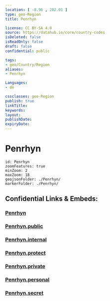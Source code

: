 ```yaml
---
location: [ -8.96 , 202.01 ] 
type: geo-Region
title: Penrhyn

license: CC BY-SA 4.0
source: https://datahub.io/core/country-codes
isDeleted: false
isReadOnly: false
draft: false
confidential: public

tags:
- geo/Country/Region
aliases:
- Penrhyn

Languages:
- de

cssclasses: geo-Region
publish: true
linkTitle: 
keywords: 
layout: 
publishDate: 
expiryDate: 
---
```


# Penrhyn

```leaflet
id: Penrhyn
zoomFeatures: true 
minZoom: 2 
maxZoom: 18
geojsonFolder: ./Penrhyn/
markerFolder: ./Penrhyn/
```


## Confidential Links & Embeds: 

### [Penrhyn](/_Standards/Earth/Continent/Oceania/Polynesia/Cook~Islands/Cook~Island-councils/Penrhyn.md) 

### [Penrhyn.public](/_public/Earth/Continent/Oceania/Polynesia/Cook~Islands/Cook~Island-councils/Penrhyn.public.md) 

### [Penrhyn.internal](/_internal/Earth/Continent/Oceania/Polynesia/Cook~Islands/Cook~Island-councils/Penrhyn.internal.md) 

### [Penrhyn.protect](/_protect/Earth/Continent/Oceania/Polynesia/Cook~Islands/Cook~Island-councils/Penrhyn.protect.md) 

### [Penrhyn.private](/_private/Earth/Continent/Oceania/Polynesia/Cook~Islands/Cook~Island-councils/Penrhyn.private.md) 

### [Penrhyn.personal](/_personal/Earth/Continent/Oceania/Polynesia/Cook~Islands/Cook~Island-councils/Penrhyn.personal.md) 

### [Penrhyn.secret](/_secret/Earth/Continent/Oceania/Polynesia/Cook~Islands/Cook~Island-councils/Penrhyn.secret.md)

